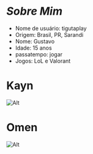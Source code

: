 # *Sobre Mim*

- Nome de usuário: tigutaplay
- Origem: Brasil, PR, Sarandi
- Nome: Gustavo
- Idade: 15 anos
- passatempo: jogar
- Jogos: LoL e Valorant


# Kayn
![Alt](https://static.wikia.nocookie.net/leagueoflegends/images/2/28/Kayn_SnowMoonSkin.jpg/revision/latest?cb=20220610212934)


# Omen
![Alt](https://cdn.thespike.gg/Onur%2Fvalorant%20omen%201_1693928493231.jpg)
